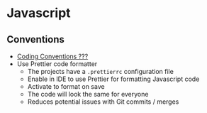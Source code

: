 # Javascript

## Conventions

* [Coding Conventions ??? ](???)
* Use Prettier code formatter
    * The projects have a `.prettierrc` configuration file
    * Enable in IDE to use Prettier for formatting Javascript code
    * Activate to format on save
    * The code will look the same for everyone
    * Reduces potential issues with Git commits / merges
    